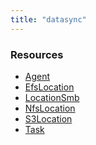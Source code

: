 ```yaml
---
title: "datasync"
---
```


<!-- WARNING: this file was generated by the Pulumi Terraform Bridge (tfgen) Tool. -->
<!-- Do not edit by hand unless you're certain you know what you are doing! -->

<style>
  table td p { margin-top: 0; margin-bottom: 0; }
</style>

<h3>Resources</h3>
<ul class="api">
    <li><a href="agent"><span class="symbol resource"></span>Agent</a></li>
    <li><a href="efslocation"><span class="symbol resource"></span>EfsLocation</a></li>
    <li><a href="locationsmb"><span class="symbol resource"></span>LocationSmb</a></li>
    <li><a href="nfslocation"><span class="symbol resource"></span>NfsLocation</a></li>
    <li><a href="s3location"><span class="symbol resource"></span>S3Location</a></li>
    <li><a href="task"><span class="symbol resource"></span>Task</a></li>
</ul>

